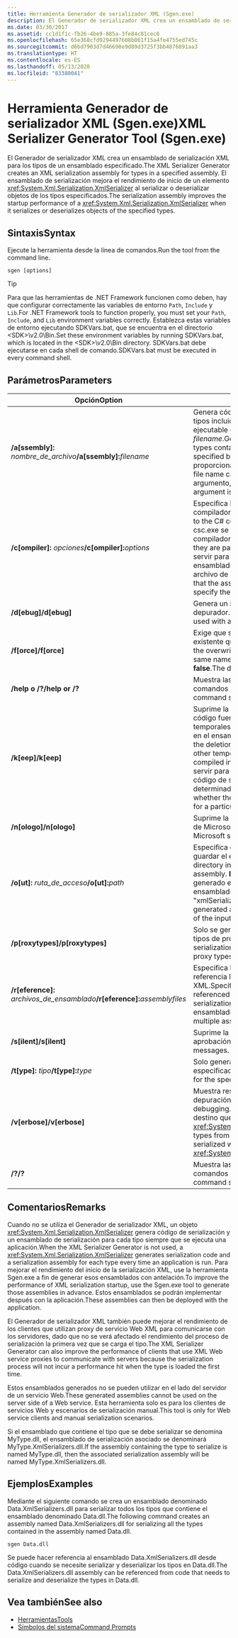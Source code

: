 ```yaml
---
title: Herramienta Generador de serializador XML (Sgen.exe)
description: El Generador de serializador XML crea un ensamblado de serialización XML para los tipos de un ensamblado, que mejora el rendimiento de inicio de XmlSerializer.
ms.date: 03/30/2017
ms.assetid: cc1d1f1c-fb26-4be9-885a-3fe84c81cec6
ms.openlocfilehash: 65e368cfd9294497608b061f15a4fe4755ed745c
ms.sourcegitcommit: d6bd7903d7d46698e9d89d3725f3bb4876891aa3
ms.translationtype: HT
ms.contentlocale: es-ES
ms.lasthandoff: 05/13/2020
ms.locfileid: "83380041"
---
```

# <a name="xml-serializer-generator-tool-sgenexe"></a><span data-ttu-id="f509c-103">Herramienta Generador de serializador XML (Sgen.exe)</span><span class="sxs-lookup"><span data-stu-id="f509c-103">XML Serializer Generator Tool (Sgen.exe)</span></span>

<span data-ttu-id="f509c-104">El Generador de serializador XML crea un ensamblado de serialización XML para los tipos de un ensamblado especificado.</span><span class="sxs-lookup"><span data-stu-id="f509c-104">The XML Serializer Generator creates an XML serialization assembly for types in a specified assembly.</span></span> <span data-ttu-id="f509c-105">El ensamblado de serialización mejora el rendimiento de inicio de un elemento <xref:System.Xml.Serialization.XmlSerializer> al serializar o deserializar objetos de los tipos especificados.</span><span class="sxs-lookup"><span data-stu-id="f509c-105">The serialization assembly improves the startup performance of a <xref:System.Xml.Serialization.XmlSerializer> when it serializes or deserializes objects of the specified types.</span></span>
  
## <a name="syntax"></a><span data-ttu-id="f509c-106">Sintaxis</span><span class="sxs-lookup"><span data-stu-id="f509c-106">Syntax</span></span>

<span data-ttu-id="f509c-107">Ejecute la herramienta desde la línea de comandos.</span><span class="sxs-lookup"><span data-stu-id="f509c-107">Run the tool from the command line.</span></span>
  
```console  
sgen [options]  
```
  
> [!TIP]
> <span data-ttu-id="f509c-108">Para que las herramientas de .NET Framework funcionen como deben, hay que configurar correctamente las variables de entorno `Path`, `Include` y `Lib`.</span><span class="sxs-lookup"><span data-stu-id="f509c-108">For .NET Framework tools to function properly, you must set your `Path`, `Include`, and `Lib` environment variables correctly.</span></span> <span data-ttu-id="f509c-109">Establezca estas variables de entorno ejecutando SDKVars.bat, que se encuentra en el directorio \<SDK>\v2.0\Bin.</span><span class="sxs-lookup"><span data-stu-id="f509c-109">Set these environment variables by running SDKVars.bat, which is located in the \<SDK>\v2.0\Bin directory.</span></span> <span data-ttu-id="f509c-110">SDKVars.bat debe ejecutarse en cada shell de comando.</span><span class="sxs-lookup"><span data-stu-id="f509c-110">SDKVars.bat must be executed in every command shell.</span></span>
  
## <a name="parameters"></a><span data-ttu-id="f509c-111">Parámetros</span><span class="sxs-lookup"><span data-stu-id="f509c-111">Parameters</span></span>  
  
|<span data-ttu-id="f509c-112">Opción</span><span class="sxs-lookup"><span data-stu-id="f509c-112">Option</span></span>|<span data-ttu-id="f509c-113">Descripción</span><span class="sxs-lookup"><span data-stu-id="f509c-113">Description</span></span>|  
|------------|-----------------|  
|<span data-ttu-id="f509c-114">**/a\[ssembly\]:** _nombre_de_archivo_</span><span class="sxs-lookup"><span data-stu-id="f509c-114">**/a\[ssembly\]:**_filename_</span></span>|<span data-ttu-id="f509c-115">Genera código de serialización para todos los tipos incluidos en el ensamblado o la aplicación ejecutable especificados por *filename*.</span><span class="sxs-lookup"><span data-stu-id="f509c-115">Generates serialization code for all the types contained in the assembly or executable specified by *filename*.</span></span> <span data-ttu-id="f509c-116">Solo se puede proporcionar un nombre de archivo.</span><span class="sxs-lookup"><span data-stu-id="f509c-116">Only one file name can be provided.</span></span> <span data-ttu-id="f509c-117">Si se repite este argumento, se utilizará el último nombre.</span><span class="sxs-lookup"><span data-stu-id="f509c-117">If this argument is repeated, the last file name is used.</span></span>|  
|<span data-ttu-id="f509c-118">**/c\[ompiler\]:** _opciones_</span><span class="sxs-lookup"><span data-stu-id="f509c-118">**/c\[ompiler\]:**_options_</span></span>|<span data-ttu-id="f509c-119">Especifica las opciones que se deben pasar al compilador de C#.</span><span class="sxs-lookup"><span data-stu-id="f509c-119">Specifies the options to pass to the C# compiler.</span></span> <span data-ttu-id="f509c-120">Todas las opciones de csc.exe se admiten tal como se pasan al compilador.</span><span class="sxs-lookup"><span data-stu-id="f509c-120">All csc.exe options are supported as they are passed to the compiler.</span></span> <span data-ttu-id="f509c-121">Esto puede servir para especificar que se debería firmar el ensamblado, así como para especificar el archivo de clave.</span><span class="sxs-lookup"><span data-stu-id="f509c-121">This can be used to specify that the assembly should be signed and to specify the key file.</span></span>|  
|<span data-ttu-id="f509c-122">**/d\[ebug\]**</span><span class="sxs-lookup"><span data-stu-id="f509c-122">**/d\[ebug\]**</span></span>|<span data-ttu-id="f509c-123">Genera un imagen que se puede utilizar con un depurador.</span><span class="sxs-lookup"><span data-stu-id="f509c-123">Generates an image that can be used with a debugger.</span></span>|  
|<span data-ttu-id="f509c-124">**/f\[orce\]**</span><span class="sxs-lookup"><span data-stu-id="f509c-124">**/f\[orce\]**</span></span>|<span data-ttu-id="f509c-125">Exige que se sobrescriba un ensamblado existente que tenga el mismo nombre.</span><span class="sxs-lookup"><span data-stu-id="f509c-125">Forces the overwriting of an existing assembly of the same name.</span></span> <span data-ttu-id="f509c-126">El valor predeterminado es **false**.</span><span class="sxs-lookup"><span data-stu-id="f509c-126">The default is **false**.</span></span>|  
|<span data-ttu-id="f509c-127">**/help o /?**</span><span class="sxs-lookup"><span data-stu-id="f509c-127">**/help or /?**</span></span>|<span data-ttu-id="f509c-128">Muestra las opciones y la sintaxis de los comandos para la herramienta.</span><span class="sxs-lookup"><span data-stu-id="f509c-128">Displays command syntax and options for the tool.</span></span>|  
|<span data-ttu-id="f509c-129">**/k\[eep\]**</span><span class="sxs-lookup"><span data-stu-id="f509c-129">**/k\[eep\]**</span></span>|<span data-ttu-id="f509c-130">Suprime la eliminación de los archivos de código fuente generados y otros archivos temporales después de que se han compilado en el ensamblado de serialización.</span><span class="sxs-lookup"><span data-stu-id="f509c-130">Suppresses the deletion of the generated source files and other temporary files after they have been compiled into the serialization assembly.</span></span> <span data-ttu-id="f509c-131">Puede servir para determinar si la herramienta genera código de serialización para un tipo determinado.</span><span class="sxs-lookup"><span data-stu-id="f509c-131">This can be used to determine whether the tool is generating serialization code for a particular type.</span></span>|  
|<span data-ttu-id="f509c-132">**/n\[ologo\]**</span><span class="sxs-lookup"><span data-stu-id="f509c-132">**/n\[ologo\]**</span></span>|<span data-ttu-id="f509c-133">Suprime la presentación de la portada de inicio de Microsoft.</span><span class="sxs-lookup"><span data-stu-id="f509c-133">Suppresses the display of the Microsoft startup banner.</span></span>|  
|<span data-ttu-id="f509c-134">**/o\[ut\]:** _ruta_de_acceso_</span><span class="sxs-lookup"><span data-stu-id="f509c-134">**/o\[ut\]:**_path_</span></span>|<span data-ttu-id="f509c-135">Especifica el directorio en el que se debe guardar el ensamblado generado.</span><span class="sxs-lookup"><span data-stu-id="f509c-135">Specifies the directory in which to save the generated assembly.</span></span> <span data-ttu-id="f509c-136">**Nota:**  El nombre del ensamblado generado está compuesto por el nombre del ensamblado de entrada y "xmlSerializers.dll".</span><span class="sxs-lookup"><span data-stu-id="f509c-136">**Note:**  The name of the generated assembly is composed of the name of the input assembly plus "xmlSerializers.dll".</span></span>|  
|<span data-ttu-id="f509c-137">**/p\[roxytypes\]**</span><span class="sxs-lookup"><span data-stu-id="f509c-137">**/p\[roxytypes\]**</span></span>|<span data-ttu-id="f509c-138">Solo se genera código de serialización para los tipos de proxy de servicio Web XML.</span><span class="sxs-lookup"><span data-stu-id="f509c-138">Generates serialization code only for the XML Web service proxy types.</span></span>|  
|<span data-ttu-id="f509c-139">**/r\[eference\]:** _archivos_de_ensamblado_</span><span class="sxs-lookup"><span data-stu-id="f509c-139">**/r\[eference\]:**_assemblyfiles_</span></span>|<span data-ttu-id="f509c-140">Especifica los ensamblados a los que hacen referencia los tipos que requieren serialización XML.</span><span class="sxs-lookup"><span data-stu-id="f509c-140">Specifies the assemblies that are referenced by the types requiring XML serialization.</span></span> <span data-ttu-id="f509c-141">Acepta varios archivos de ensamblado separados por comas.</span><span class="sxs-lookup"><span data-stu-id="f509c-141">Accepts multiple assembly files separated by commas.</span></span>|  
|<span data-ttu-id="f509c-142">**/s\[ilent\]**</span><span class="sxs-lookup"><span data-stu-id="f509c-142">**/s\[ilent\]**</span></span>|<span data-ttu-id="f509c-143">Suprime la presentación de mensajes de aprobación.</span><span class="sxs-lookup"><span data-stu-id="f509c-143">Suppresses the display of success messages.</span></span>|  
|<span data-ttu-id="f509c-144">**/t\[ype\]:** _tipo_</span><span class="sxs-lookup"><span data-stu-id="f509c-144">**/t\[ype\]:**_type_</span></span>|<span data-ttu-id="f509c-145">Solo genera código de serialización para el tipo especificado.</span><span class="sxs-lookup"><span data-stu-id="f509c-145">Generates serialization code only for the specified type.</span></span>|  
|<span data-ttu-id="f509c-146">**/v\[erbose\]**</span><span class="sxs-lookup"><span data-stu-id="f509c-146">**/v\[erbose\]**</span></span>|<span data-ttu-id="f509c-147">Muestra resultados detallados para la depuración.</span><span class="sxs-lookup"><span data-stu-id="f509c-147">Displays verbose output for debugging.</span></span> <span data-ttu-id="f509c-148">Enumera tipos del ensamblado de destino que no se pueden serializar con <xref:System.Xml.Serialization.XmlSerializer>.</span><span class="sxs-lookup"><span data-stu-id="f509c-148">Lists types from the target assembly that cannot be serialized with the <xref:System.Xml.Serialization.XmlSerializer>.</span></span>|  
|<span data-ttu-id="f509c-149">**/?**</span><span class="sxs-lookup"><span data-stu-id="f509c-149">**/?**</span></span>|<span data-ttu-id="f509c-150">Muestra las opciones y la sintaxis de los comandos para la herramienta.</span><span class="sxs-lookup"><span data-stu-id="f509c-150">Displays command syntax and options for the tool.</span></span>|  
  
## <a name="remarks"></a><span data-ttu-id="f509c-151">Comentarios</span><span class="sxs-lookup"><span data-stu-id="f509c-151">Remarks</span></span>  
 <span data-ttu-id="f509c-152">Cuando no se utiliza el Generador de serializador XML, un objeto <xref:System.Xml.Serialization.XmlSerializer> genera código de serialización y un ensamblado de serialización para cada tipo siempre que se ejecuta una aplicación.</span><span class="sxs-lookup"><span data-stu-id="f509c-152">When the XML Serializer Generator is not used, a <xref:System.Xml.Serialization.XmlSerializer> generates serialization code and a serialization assembly for each type every time an application is run.</span></span> <span data-ttu-id="f509c-153">Para mejorar el rendimiento del inicio de la serialización XML, use la herramienta Sgen.exe a fin de generar esos ensamblados con antelación.</span><span class="sxs-lookup"><span data-stu-id="f509c-153">To improve the performance of XML serialization startup, use the Sgen.exe tool to generate those assemblies in advance.</span></span> <span data-ttu-id="f509c-154">Estos ensamblados se podrán implementar después con la aplicación.</span><span class="sxs-lookup"><span data-stu-id="f509c-154">These assemblies can then be deployed with the application.</span></span>  
  
 <span data-ttu-id="f509c-155">El Generador de serializador XML también puede mejorar el rendimiento de los clientes que utilizan proxy de servicio Web XML para comunicarse con los servidores, dado que no se verá afectado el rendimiento del proceso de serialización la primera vez que se carga el tipo.</span><span class="sxs-lookup"><span data-stu-id="f509c-155">The XML Serializer Generator can also improve the performance of clients that use XML Web service proxies to communicate with servers because the serialization process will not incur a performance hit when the type is loaded the first time.</span></span>  
  
 <span data-ttu-id="f509c-156">Estos ensamblados generados no se pueden utilizar en el lado del servidor de un servicio Web.</span><span class="sxs-lookup"><span data-stu-id="f509c-156">These generated assemblies cannot be used on the server side of a Web service.</span></span> <span data-ttu-id="f509c-157">Esta herramienta solo es para los clientes de servicios Web y escenarios de serialización manual.</span><span class="sxs-lookup"><span data-stu-id="f509c-157">This tool is only for Web service clients and manual serialization scenarios.</span></span>  
  
 <span data-ttu-id="f509c-158">Si el ensamblado que contiene el tipo que se debe serializar se denomina MyType.dll, el ensamblado de serialización asociado se denominará MyType.XmlSerializers.dll.</span><span class="sxs-lookup"><span data-stu-id="f509c-158">If the assembly containing the type to serialize is named MyType.dll, then the associated serialization assembly will be named MyType.XmlSerializers.dll.</span></span>  
  
## <a name="examples"></a><span data-ttu-id="f509c-159">Ejemplos</span><span class="sxs-lookup"><span data-stu-id="f509c-159">Examples</span></span>  
 <span data-ttu-id="f509c-160">Mediante el siguiente comando se crea un ensamblado denominado Data.XmlSerializers.dll para serializar todos los tipos que contiene el ensamblado denominado Data.dll.</span><span class="sxs-lookup"><span data-stu-id="f509c-160">The following command creates an assembly named Data.XmlSerializers.dll for serializing all the types contained in the assembly named Data.dll.</span></span>  
  
```console  
sgen Data.dll
```  
  
 <span data-ttu-id="f509c-161">Se puede hacer referencia al ensamblado Data.XmlSerializers.dll desde código cuando se necesite serializar y deserializar los tipos en Data.dll.</span><span class="sxs-lookup"><span data-stu-id="f509c-161">The Data.XmlSerializers.dll assembly can be referenced from code that needs to serialize and deserialize the types in Data.dll.</span></span>  
  
## <a name="see-also"></a><span data-ttu-id="f509c-162">Vea también</span><span class="sxs-lookup"><span data-stu-id="f509c-162">See also</span></span>

- [<span data-ttu-id="f509c-163">Herramientas</span><span class="sxs-lookup"><span data-stu-id="f509c-163">Tools</span></span>](../../../docs/framework/tools/index.md)
- [<span data-ttu-id="f509c-164">Símbolos del sistema</span><span class="sxs-lookup"><span data-stu-id="f509c-164">Command Prompts</span></span>](../../../docs/framework/tools/developer-command-prompt-for-vs.md)
